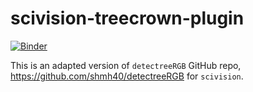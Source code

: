 # scivision-treecrown-plugin

[![Binder](https://mybinder.org/badge_logo.svg)](https://mybinder.org/v2/gh/alan-turing-institute/scivision/notebook-detectreeRGB?labpath=examples%2FdetectreeRGB_treecrown_detection.ipynb)

This is an adapted version of `detectreeRGB` GitHub repo, https://github.com/shmh40/detectreeRGB for `scivision`.